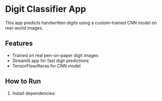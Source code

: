 # Digit Classifier App

This app predicts handwritten digits using a custom-trained CNN model on real-world images.

## Features
- Trained on real pen-on-paper digit images
- Streamlit app for fast digit predictions
- TensorFlow/Keras for CNN model

## How to Run
1. Install dependencies:
